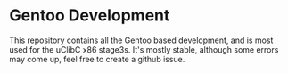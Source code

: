 Gentoo Development
==================

This repository contains all the Gentoo based development, and is most used for the uClibC x86 stage3s. It's mostly stable, although some errors may come up, feel free to create a github issue.

